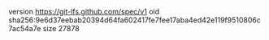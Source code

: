version https://git-lfs.github.com/spec/v1
oid sha256:9e6d37eebab20394d64fa602417fe7fee17aba4ed42e119f9510806c7ac54a7e
size 27878
